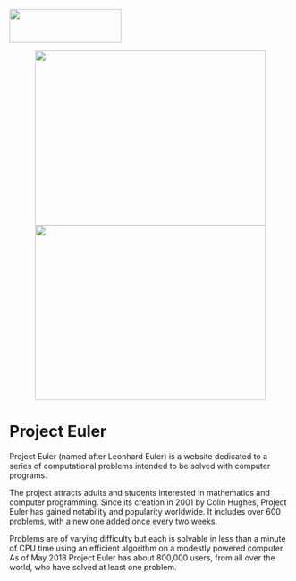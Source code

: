<p>
  <img src="https://projecteuler.net/profile/matteo-esposito.png" height="60" width="200">
</p>

<p align = "center">
  <img src="https://projecteuler.net/cache/statistics_problems_graph.png" height="312.5" width="412.5">
  <img src="https://projecteuler.net/cache/statistics_problems_graph2.png" height="312.5" width="412.5">
</p>

# Project Euler

Project Euler (named after Leonhard Euler) is a website dedicated to a series of computational problems intended to be solved with computer programs. 

The project attracts adults and students interested in mathematics and computer programming. Since its creation in 2001 by Colin Hughes, Project Euler has gained notability and popularity worldwide. It includes over 600 problems, with a new one added once every two weeks. 

Problems are of varying difficulty but each is solvable in less than a minute of CPU time using an efficient algorithm on a modestly powered computer. As of May 2018 Project Euler has about 800,000 users, from all over the world, who have solved at least one problem.
